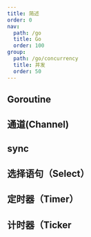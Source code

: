 ```yaml
---
title: 简述
order: 0
nav:
  path: /go
  title: Go
  order: 100
group:
  path: /go/concurrency
  title: 并发
  order: 50
---
```


## Goroutine

## 通道(Channel)

## sync

## 选择语句（Select）

## 定时器（Timer）

## 计时器（Ticker
